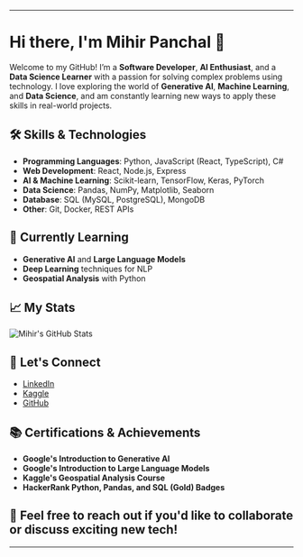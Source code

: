 
---

# Hi there, I'm Mihir Panchal 👋

Welcome to my GitHub! I’m a **Software Developer**, **AI Enthusiast**, and a **Data Science Learner** with a passion for solving complex problems using technology. I love exploring the world of **Generative AI**, **Machine Learning**, and **Data Science**, and am constantly learning new ways to apply these skills in real-world projects.

## 🛠️ Skills & Technologies
- **Programming Languages**: Python, JavaScript (React, TypeScript), C#
- **Web Development**: React, Node.js, Express
- **AI & Machine Learning**: Scikit-learn, TensorFlow, Keras, PyTorch
- **Data Science**: Pandas, NumPy, Matplotlib, Seaborn
- **Database**: SQL (MySQL, PostgreSQL), MongoDB
- **Other**: Git, Docker, REST APIs

## 🌱 Currently Learning
- **Generative AI** and **Large Language Models**  
- **Deep Learning** techniques for NLP  
- **Geospatial Analysis** with Python

## 📈 My Stats

![Mihir's GitHub Stats](https://github-readme-stats.vercel.app/api?username=MIHIRPANCHAL13&show_icons=true&hide_title=true&count_private=true&hide=prs&theme=radical)

## 📍 Let's Connect

- [LinkedIn](https://www.linkedin.com/in/mihir-panchal/)
- [Kaggle](https://www.kaggle.com/mihirpanchal)
- [GitHub](https://github.com/MIHIRPANCHAL13)


## 📚 Certifications & Achievements

- **Google's Introduction to Generative AI**
- **Google's Introduction to Large Language Models**
- **Kaggle's Geospatial Analysis Course**
- **HackerRank Python, Pandas, and SQL (Gold) Badges**

## 💬 Feel free to reach out if you'd like to collaborate or discuss exciting new tech!

---
